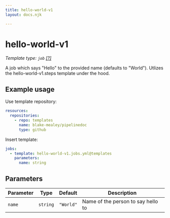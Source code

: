 ```yaml
---
title: hello-world-v1
layout: docs.njk

---
```

# hello-world-v1

_Template type: `job` [[?]](https://docs.microsoft.com/en-us/azure/devops/pipelines/yaml-schema?view=azure-devops&tabs=schema%2Cparameter-schema#job-templates)_

A job which says "Hello" to the provided name (defaults to "World").
Utlizes the hello-world-v1.steps template under the hood.

## Example usage

Use template repository:

```yaml
resources:
  repositories:
    - repo: templates
      name: blake-mealey/pipelinedoc
      type: github
```

Insert template:

```yaml
jobs:
  - template: hello-world-v1.jobs.yml@templates
    parameters:
      name: string
```

## Parameters

|Parameter|Type|Default|Description|
|---|---|---|---|
|`name`|`string`|`"World"`|Name of the person to say hello to|
